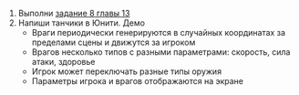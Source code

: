 1. Выполни [задание 8 главы 13](https://github.com/UniumGames/Lessons/tree/master/13/08)
2. Напиши танчики в Юнити. Демо
    - Враги периодически генерируются в случайных координатах за пределами сцены и движутся за игроком
    - Врагов несколько типов с разными параметрами: скорость, сила атаки, здоровье
    - Игрок может переключать разные типы оружия
    - Параметры игрока и врагов отображаются на экране